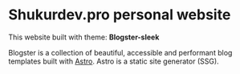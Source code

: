 # Shukurdev.pro personal website 

This website built with theme: **Blogster-sleek**

Blogster is a collection of beautiful, accessible and performant blog templates built with [Astro](https://astro.build). Astro is a static site generator (SSG).

